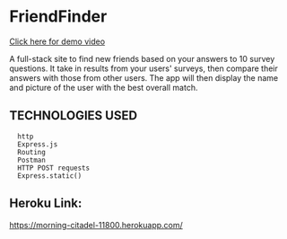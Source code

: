 # FriendFinder


    
[ Click here for demo video ](https://drive.google.com/file/d/1ClhRcCXVW7_CVUcSSjWxf0e0Sr2sRs7E/view)

A full-stack site to find new friends based on your answers to 10 survey questions. It take in results from your users' surveys, then compare their answers with those from other users. The app will then display the name and picture of the user with the best overall match. 


 ## TECHNOLOGIES USED

      
      http
      Express.js
      Routing
      Postman
      HTTP POST requests
      Express.static()

## Heroku Link:
https://morning-citadel-11800.herokuapp.com/
